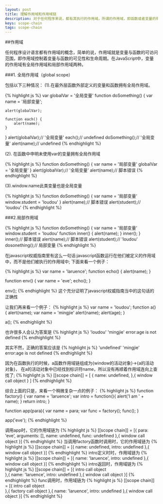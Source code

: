 ```yaml
---
layout: post
title: 理解作用域和作用域链
description: 对于任何程序来说，都有其执行的作用域，所谓的作用域，即函数或者变量的有效范围。作用域代表了函数的执行环境以及生命周期而作用域链则是函数对象内部[[scope]]属性中包含的函数被创建的作用域中对象的集合。该属性在ECMA-262第三版中定义。
keys: scope-chain
tags: scope-chain
---
```


##作用域

任何程序设计语言都有作用域的概念，简单的说，作用域就是变量与函数的可访问范围，即作用域控制着变量与函数的可见性和生命周期。在JavaScript中，变量的作用域有全局作用域和局部作用域两种。

###1. 全局作用域（global scope）

包括以下三种情况：
(1).在最外层函数外部定义的变量和函数拥有全局作用域。

{% highlight js %}
var globalVar = '全局变量'
function doSomething() {
	var name = '局部变量';

	alert(globalVar);

	function each() {
		alert(name);
	}
}
alert(globalVar);// '全局变量'
each();// undefined
doSomething();// '全局变量'
alert(name);// undefined
{% endhighlight %}

(2). 在函数中申明未使用var的变量拥有全局作用域

{% highlight js %}
function doSomething() {
	var name = '局部变量'
	globalVar = '全局变量'
}
alert(globalVar);// '全局变量'
alert(name);// 脚本错误
{% endhighlight %}

(3).window.name此类变量也是全局变量

{% highlight js %}
function doSomething() {
	var name = '局部变量'
	window.student = 'loudou'
}
alert(name);// 脚本错误
alert(student);// 'loudou'
{% endhighlight %}

###2.局部作用域

{% highlight js %}
function doSomething() {
	var name = '局部变量'
	window.student = 'loudou'
	function inner() {
		alert(name);
	}
	inner();
}
inner();// 脚本错误
alert(name);// 脚本错误
alert(student);// 'loudou'
dosonething();// 局部变量
{% endhighlight %}

在javascript权威指南里有这么一句话:javascript函数运行在他们被定义的作用域中，而不是他们被执行的作用域中;
下面来看一个例子：

{% highlight js %}
var name = 'laruence';
  function echo() {
       alert(name);
  }

  function env() {
       var name = 'eve';
       echo();
  }

  env();
{% endhighlight %}
这个充分证明了javascript权威指南当中的这句话的正确性

让我们再来看一个例子：
{% highlight js %}
var name = 'loudou';
function a() {
	alert(name);
	var name = 'mingjie'
	alert(name);
	alert(age);
}

a();
{% endhighlight %}

也许很多人会认为答案是
{% highlight js %}
'loudou'
'mingjie'
error:age is not defined
{% endhighlight %}

其实不然，正确的答案应该是
{% highlight js %}
'undefined'
'mingjie'
error:age is not defined
{% endhighlight %}

因为在函数执行的时候，a函数作用域链组成为{window的活动对象}->{a的活动对象}，
在a的活动对象中已经找到标识符name，所以没有再顺着作用域连向上查找了;
{% highlight js %}
[[scope chain]] = [
{
	name: undefined,
},{
	window call object
}
]
{% endhighlight %}

综合上面的只是，来看一个稍微复杂一点的例子：
{% highlight js %}
function factory() {
     var name = 'laruence';
     var intro = function(){
          alert('I am ' + name);
     }
     return intro;
}
 
function app(para){
     var name = para;
     var func = factory();
     func();
}
 
app('eve');
{% endhighlight %}

调用app时，它的作用域链为
{% highlight js %}
[[scope chain]] = 
[{
	para: 'eve',
	arguments: [],
	name: undefined,
	func: undefined
},{
	window call object
}]
{% endhighlight %}
当调用factory函数时调用时，它的作用域链为
{% highlight js %}
[[scope chain]] = 
[{
	name: undefined,
	intro: undefined
},{
	window call object
}]
{% endhighlight %}
intro定义时时，作用域链为
{% highlight js %}
[[scope chain]] = 
[{
	name: 'laruence',
	intro: undefined
},{
	window call object
}]
{% endhighlight %}
intro返回时，作用域链为
{% highlight js %}
[[scope chain]] = 
[{
	intro call object	
},{
	name: 'laruence',
	intro: undefined
},{
	window call object
}]
{% endhighlight %}
func调用时，作用域链为
{% highlight js %}
[[scope chain]] = 
[{
	intro call object	
},{
	factory call object
},{
	name: 'laruence',
	intro: undefined
},{
	window call object
}]
{% endhighlight %}